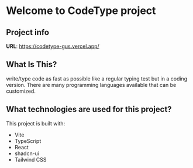 # Welcome to CodeType project

## Project info

**URL**: https://codetype-gus.vercel.app/

## What Is This?

write/type code as fast as possible like a regular typing test but in a coding version. There are many programming languages available that can be customized.

## What technologies are used for this project?

This project is built with:

- Vite
- TypeScript
- React
- shadcn-ui
- Tailwind CSS